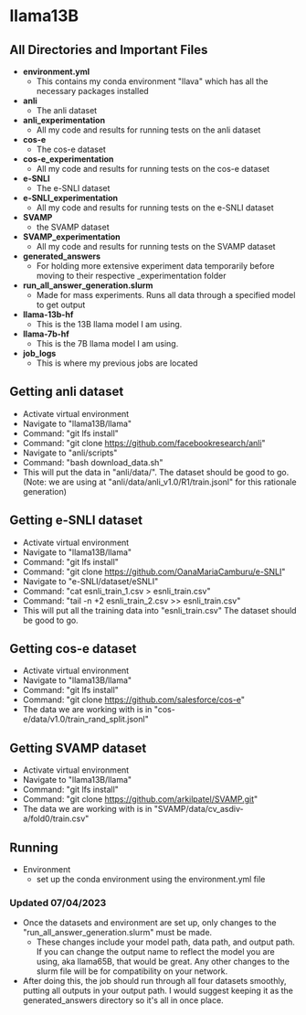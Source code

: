 # llama13B

## All Directories and Important Files
- __environment.yml__
  - This contains my conda environment "llava" which has all the necessary packages installed
- __anli__
  - The anli dataset
- __anli_experimentation__
  - All my code and results for running tests on the anli dataset
- __cos-e__
  - The cos-e dataset
- __cos-e_experimentation__
  - All my code and results for running tests on the cos-e dataset
- __e-SNLI__
  - The e-SNLI dataset
- __e-SNLI_experimentation__
  - All my code and results for running tests on the e-SNLI dataset
- __SVAMP__
  - the SVAMP dataset
- __SVAMP_experimentation__
  - All my code and results for running tests on the SVAMP dataset
- __generated_answers__
  - For holding more extensive experiment data temporarily before moving to their respective _experimentation folder
- __run_all_answer_generation.slurm__
  - Made for mass experiments. Runs all data through a specified model to get output
- __llama-13b-hf__
  - This is the 13B llama model I am using.
- __llama-7b-hf__
  - This is the 7B llama model I am using.
- __job_logs__
  - This is where my previous jobs are located

## Getting anli dataset
- Activate virtual environment
- Navigate to "llama13B/llama"
- Command: "git lfs install"
- Command: "git clone https://github.com/facebookresearch/anli"
- Navigate to "anli/scripts"
- Command: "bash download_data.sh"
- This will put the data in "anli/data/". The dataset should be good to go. (Note: we are using at "anli/data/anli_v1.0/R1/train.jsonl" for this rationale generation)

## Getting e-SNLI dataset
- Activate virtual environment
- Navigate to "llama13B/llama"
- Command: "git lfs install"
- Command: "git clone https://github.com/OanaMariaCamburu/e-SNLI"
- Navigate to "e-SNLI/dataset/eSNLI"
- Command: "cat esnli_train_1.csv > esnli_train.csv"
- Command: "tail -n +2 esnli_train_2.csv >> esnli_train.csv"
- This will put all the training data into "esnli_train.csv" The dataset should be good to go.

## Getting cos-e dataset
- Activate virtual environment
- Navigate to "llama13B/llama"
- Command: "git lfs install"
- Command: "git clone https://github.com/salesforce/cos-e"
- The data we are working with is in "cos-e/data/v1.0/train_rand_split.jsonl"

## Getting SVAMP dataset
- Activate virtual environment
- Navigate to "llama13B/llama"
- Command: "git lfs install"
- Command: "git clone https://github.com/arkilpatel/SVAMP.git"
- The data we are working with is in "SVAMP/data/cv_asdiv-a/fold0/train.csv"

## Running
- Environment
  - set up the conda environment using the environment.yml file
### Updated 07/04/2023
- Once the datasets and environment are set up, only changes to the "run_all_answer_generation.slurm" must be made.
  - These changes include your model path, data path, and output path. If you can change the output name to reflect the model you are using, aka llama65B, that would be great. Any other changes to the slurm file will be for compatibility on your network.
- After doing this, the job should run through all four datasets smoothly, putting all outputs in your output path. I would suggest keeping it as the generated_answers directory so it's all in once place.

